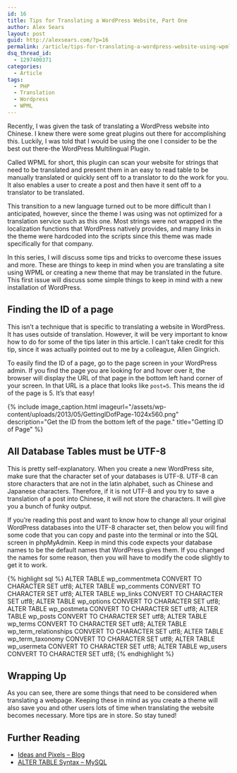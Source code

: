 ```yaml
---
id: 16
title: Tips for Translating a WordPress Website, Part One
author: Alex Sears
layout: post
guid: http://alexsears.com/?p=16
permalink: /article/tips-for-translating-a-wordpress-website-using-wpml
dsq_thread_id:
  - 1297400371
categories:
  - Article
tags:
  - PHP
  - Translation
  - Wordpress
  - WPML
---
```

Recently, I was given the task of translating a WordPress website into Chinese. I knew there were some great plugins out there for accomplishing this. Luckily, I was told that I would be using the one I consider to be the best out there-the WordPress Multilingual Plugin.

<!--more-->

Called WPML for short, this plugin can scan your website for strings that need to be translated and present them in an easy to read table to be manually translated or quickly sent off to a translator to do the work for you. It also enables a user to create a post and then have it sent off to a translator to be translated.

This transition to a new language turned out to be more difficult than I anticipated, however, since the theme I was using was not optimized for a translation service such as this one. Most strings were not wrapped in the localization functions that WordPress natively provides, and many links in the theme were hardcoded into the scripts since this theme was made specifically for that company.

In this series, I will discuss some tips and tricks to overcome these issues and more. These are things to keep in mind when you are translating a site using WPML or creating a new theme that may be translated in the future. This first issue will discuss some simple things to keep in mind with a new installation of WordPress.

## Finding the ID of a page

This isn&#8217;t a technique that is specific to translating a website in WordPress. It has uses outside of translation. However, it will be very important to know how to do for some of the tips later in this article. I can&#8217;t take credit for this tip, since it was actually pointed out to me by a colleague, Allen Gingrich.

To easily find the ID of a page, go to the page screen in your WordPress admin. If you find the page you are looking for and hover over it, the browser will display the URL of that page in the bottom left hand corner of your screen. In that URL is a place that looks like `post=5`. This means the id of the page is 5. It&#8217;s that easy!

{% include image_caption.html imageurl="/assets/wp-content/uploads/2013/05/GettingIDofPage-1024x560.png" description="Get the ID from the bottom left of the page." title="Getting ID of Page" %}

## All Database Tables must be UTF-8

This is pretty self-explanatory. When you create a new WordPress site, make sure that the character set of your databases is UTF-8. UTF-8 can store characters that are not in the latin alphabet, such as Chinese and Japanese characters. Therefore, if it is not UTF-8 and you try to save a translation of a post into Chinese, it will not store the characters. It will give you a bunch of funky output.

If you&#8217;re reading this post and want to know how to change all your original WordPress databases into the UTF-8 character set, then below you will find some code that you can copy and paste into the terminal or into the SQL screen in phpMyAdmin. Keep in mind this code expects your database names to be the default names that WordPress gives them. If you changed the names for some reason, then you will have to modify the code slightly to get it to work.

{% highlight sql %}
ALTER TABLE wp_commentmeta CONVERT TO CHARACTER SET utf8;
ALTER TABLE wp_comments CONVERT TO CHARACTER SET utf8;
ALTER TABLE wp_links CONVERT TO CHARACTER SET utf8;
ALTER TABLE wp_options CONVERT TO CHARACTER SET utf8;
ALTER TABLE wp_postmeta CONVERT TO CHARACTER SET utf8;
ALTER TABLE wp_posts CONVERT TO CHARACTER SET utf8;
ALTER TABLE wp_terms CONVERT TO CHARACTER SET utf8;
ALTER TABLE wp_term_relationships CONVERT TO CHARACTER SET utf8;
ALTER TABLE wp_term_taxonomy CONVERT TO CHARACTER SET utf8;
ALTER TABLE wp_usermeta CONVERT TO CHARACTER SET utf8;
ALTER TABLE wp_users CONVERT TO CHARACTER SET utf8;
{% endhighlight %}

## Wrapping Up

As you can see, there are some things that need to be considered when translating a webpage. Keeping these in mind as you create a theme will also save you and other users lots of time when translating the website becomes necessary. More tips are in store. So stay tuned!

## Further Reading

  * [Ideas and Pixels &#8211; Blog][1]
  * [ALTER TABLE Syntax &#8211; MySQL][2]

 [1]: http://ideasandpixels.com/blog
 [2]: http://dev.mysql.com/doc/refman/5.1/en/alter-table.html
